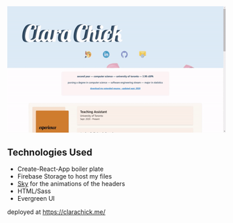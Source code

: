 ![Landing](https://github.com/KohinaTheCat/clarachick.me/blob/master/src/imgs/readme/website.gif)

## Technologies Used
- Create-React-App boiler plate
- Firebase Storage to host my files 
- [Sky](https://github.com/lucagez/sky) for the animations of the headers
- HTML/Sass
- Evergreen UI

deployed at https://clarachick.me/
